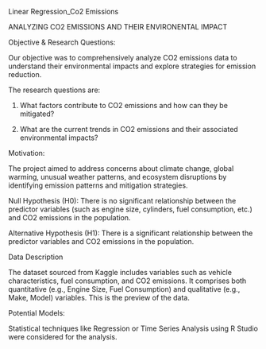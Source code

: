 Linear Regression_Co2 Emissions 

ANALYZING CO2 EMISSIONS AND THEIR ENVIRONENTAL IMPACT


Objective & Research Questions:

Our objective was to comprehensively analyze CO2 emissions data to understand their 
environmental impacts and explore strategies for emission reduction.

The research questions are:

1. What factors contribute to CO2 emissions and how can they be mitigated?

2. What are the current trends in CO2 emissions and their associated environmental 
impacts?

Motivation:

The project aimed to address concerns about climate change, global warming, unusual 
weather patterns, and ecosystem disruptions by identifying emission patterns and mitigation 
strategies.

Null Hypothesis (H0): There is no significant relationship between the predictor variables 
(such as engine size, cylinders, fuel consumption, etc.) and CO2 emissions in the population.

Alternative Hypothesis (H1): There is a significant relationship between the predictor 
variables and CO2 emissions in the population.

Data Description

The dataset sourced from Kaggle includes variables such as vehicle characteristics, fuel 
consumption, and CO2 emissions. It comprises both quantitative (e.g., Engine Size, Fuel 
Consumption) and qualitative (e.g., Make, Model) variables. This is the preview of the data.

Potential Models:

Statistical techniques like Regression or Time Series Analysis using R Studio were considered 
for the analysis.
